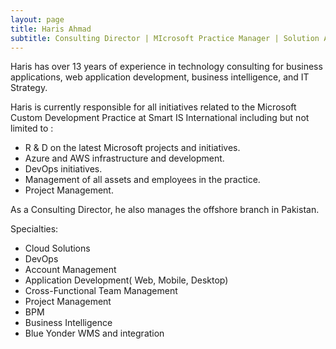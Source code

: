 ```yaml
---
layout: page
title: Haris Ahmad
subtitle: Consulting Director | MIcrosoft Practice Manager | Solution Architect
---
```


Haris has over 13 years of experience in technology consulting for business applications, web application development, business intelligence, and IT Strategy.

Haris is currently responsible for all initiatives related to the Microsoft Custom Development Practice at Smart IS International including but not limited to :

* R & D on the latest Microsoft projects and initiatives.
* Azure and AWS infrastructure and development.
* DevOps initiatives.
* Management of  all assets and employees in the practice.
* Project Management.

As a Consulting Director, he also manages the offshore branch in Pakistan.

Specialties:
* Cloud Solutions
* DevOps
* Account Management
* Application Development( Web, Mobile, Desktop)
* Cross-Functional Team Management
* Project Management
* BPM
* Business Intelligence
* Blue Yonder WMS and integration 
